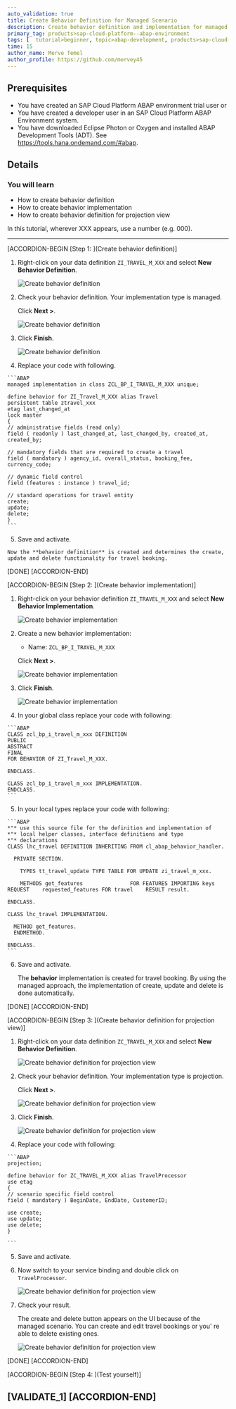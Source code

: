 ```yaml
---
auto_validation: true
title: Create Behavior Definition for Managed Scenario
description: Create behavior definition and implementation for managed scenario.
primary_tag: products>sap-cloud-platform--abap-environment
tags: [  tutorial>beginner, topic>abap-development, products>sap-cloud-platform ]
time: 15
author_name: Merve Temel
author_profile: https://github.com/mervey45
---
```


## Prerequisites  
- You have created an SAP Cloud Platform ABAP environment trial user or
- You have created a developer user in an SAP Cloud Platform ABAP Environment system.
- You have downloaded Eclipse Photon or Oxygen and installed ABAP Development Tools (ADT). See <https://tools.hana.ondemand.com/#abap>.
 
## Details
### You will learn  
  - How to create behavior definition
  - How to create behavior implementation
  - How to create behavior definition for projection view

In this tutorial, wherever XXX appears, use a number (e.g. 000).

---

[ACCORDION-BEGIN [Step 1: ](Create behavior definition)]
  1. Right-click on your data definition `ZI_TRAVEL_M_XXX` and select **New Behavior Definition**. 

      ![Create behavior definition](definition.png)

  2. Check your behavior definition. Your implementation type is managed.

     Click **Next >**.

      ![Create behavior definition](definition2.png)

  3. Click **Finish**.

      ![Create behavior definition](definition3.png)

  4. Replace your code with following.

    ```ABAP
    managed implementation in class ZCL_BP_I_TRAVEL_M_XXX unique;

    define behavior for ZI_Travel_M_XXX alias Travel
    persistent table ztravel_xxx
    etag last_changed_at
    lock master
    {
    // administrative fields (read only)
    field ( readonly ) last_changed_at, last_changed_by, created_at, created_by;

    // mandatory fields that are required to create a travel
    field ( mandatory ) agency_id, overall_status, booking_fee, currency_code;

    // dynamic field control
    field (features : instance ) travel_id;

    // standard operations for travel entity
    create;
    update;
    delete;
    }
    ```

  5. Save and activate.

    Now the **behavior definition** is created and determines the create, update and delete functionality for travel booking.


[DONE]
[ACCORDION-END]

[ACCORDION-BEGIN [Step 2: ](Create behavior implementation)]
  1. Right-click on your behavior definition `ZI_TRAVEL_M_XXX` and select **New Behavior Implementation**.

      ![Create behavior implementation](implementation.png)

  2. Create a new behavior implementation:

     - Name: `ZCL_BP_I_TRAVEL_M_XXX`

     Click **Next >**.

      ![Create behavior implementation](implementation2.png)

  3. Click **Finish**.

      ![Create behavior implementation](implementation3.png)

  4. In your global class replace your code with following:

    ```ABAP
    CLASS zcl_bp_i_travel_m_xxx DEFINITION
    PUBLIC
    ABSTRACT
    FINAL
    FOR BEHAVIOR OF ZI_Travel_M_XXX.

    ENDCLASS.

    CLASS zcl_bp_i_travel_m_xxx IMPLEMENTATION.
    ENDCLASS.
    ```

  5. In your local types replace your code with following:

    ```ABAP
    *"* use this source file for the definition and implementation of
    *"* local helper classes, interface definitions and type
    *"* declarations
    CLASS lhc_travel DEFINITION INHERITING FROM cl_abap_behavior_handler.

      PRIVATE SECTION.

        TYPES tt_travel_update TYPE TABLE FOR UPDATE zi_travel_m_xxx.

        METHODS get_features               FOR FEATURES IMPORTING keys REQUEST    requested_features FOR travel    RESULT result.

    ENDCLASS.

    CLASS lhc_travel IMPLEMENTATION.

      METHOD get_features.
      ENDMETHOD.

    ENDCLASS.
    ```

  6. Save and activate.

     The **behavior** implementation is created for travel booking. By using the managed approach, the implementation of create, update and delete is done automatically.

[DONE]
[ACCORDION-END]

[ACCORDION-BEGIN [Step 3: ](Create behavior definition for projection view)]
  1. Right-click on your data definition `ZC_TRAVEL_M_XXX` and select **New Behavior Definition**.

      ![Create behavior definition for projection view](projection.png)

  2. Check your behavior definition. Your implementation type is projection.

     Click **Next >**.

      ![Create behavior definition for projection view](projection2.png)

  3. Click **Finish**.

      ![Create behavior definition for projection view](projection3.png)

  4. Replace your code with following:

    ```ABAP
    projection;

    define behavior for ZC_TRAVEL_M_XXX alias TravelProcessor
    use etag
    {
    // scenario specific field control
    field ( mandatory ) BeginDate, EndDate, CustomerID;

    use create;
    use update;
    use delete;
    }

    ```

  5. Save and activate.

  6. Now switch to your service binding and double click on `TravelProcessor`.

      ![Create behavior definition for projection view](projection4.png)

  7. Check your result.

     The create and delete button appears on the UI because of the managed scenario.
     You can create and edit travel bookings or you' re able to delete existing ones.

      ![Create behavior definition for projection view](projection5.png)

[DONE]
[ACCORDION-END]


[ACCORDION-BEGIN [Step 4: ](Test yourself)]

[VALIDATE_1]
[ACCORDION-END]
---
